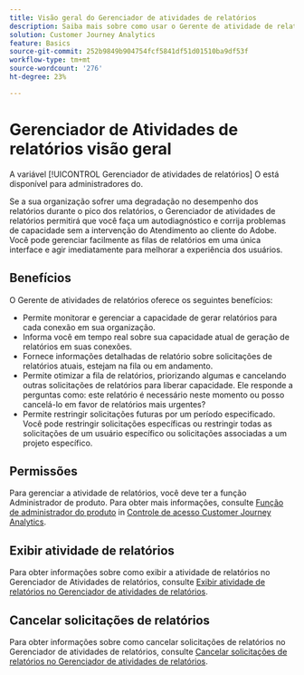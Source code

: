 ```yaml
---
title: Visão geral do Gerenciador de atividades de relatórios
description: Saiba mais sobre como usar o Gerente de atividade de relatórios para diagnosticar e corrigir problemas de capacidade durante o pico dos relatórios.
solution: Customer Journey Analytics
feature: Basics
source-git-commit: 252b9849b904754fcf5841df51d01510ba9df53f
workflow-type: tm+mt
source-wordcount: '276'
ht-degree: 23%

---
```


# Gerenciador de Atividades de relatórios visão geral

A variável [!UICONTROL Gerenciador de atividades de relatórios] O está disponível para administradores do.

Se a sua organização sofrer uma degradação no desempenho dos relatórios durante o pico dos relatórios, o Gerenciador de atividades de relatórios permitirá que você faça um autodiagnóstico e corrija problemas de capacidade sem a intervenção do Atendimento ao cliente do Adobe. Você pode gerenciar facilmente as filas de relatórios em uma única interface e agir imediatamente para melhorar a experiência dos usuários.

## Benefícios

O Gerente de atividades de relatórios oferece os seguintes benefícios:

* Permite monitorar e gerenciar a capacidade de gerar relatórios para cada conexão em sua organização.
* Informa você em tempo real sobre sua capacidade atual de geração de relatórios em suas conexões.
* Fornece informações detalhadas de relatório sobre solicitações de relatórios atuais, estejam na fila ou em andamento.
* Permite otimizar a fila de relatórios, priorizando algumas e cancelando outras solicitações de relatórios para liberar capacidade. Ele responde a perguntas como: este relatório é necessário neste momento ou posso cancelá-lo em favor de relatórios mais urgentes?
* Permite restringir solicitações futuras por um período especificado. Você pode restringir solicitações específicas ou restringir todas as solicitações de um usuário específico ou solicitações associadas a um projeto específico.

## Permissões

<!-- update for CJA -->

Para gerenciar a atividade de relatórios, você deve ter a função Administrador de produto. Para obter mais informações, consulte [Função de administrador do produto](/help/admin/cja-access-control.md#product-admin-role) in [Controle de acesso Customer Journey Analytics](/help/admin/cja-access-control.md).

## Exibir atividade de relatórios

Para obter informações sobre como exibir a atividade de relatórios no Gerenciador de Atividades de relatórios, consulte [Exibir atividade de relatórios no Gerenciador de atividades de relatórios](/help/reporting-activity-manager/reporting-activity.md).

## Cancelar solicitações de relatórios

Para obter informações sobre como cancelar solicitações de relatórios no Gerenciador de atividades de relatórios, consulte [Cancelar solicitações de relatórios no Gerenciador de atividades de relatórios](/help/reporting-activity-manager/reporting-activity-cancel-requests.md).

